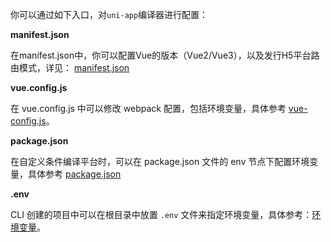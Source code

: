 你可以通过如下入口，对`uni-app`编译器进行配置：

**manifest.json**

在manifest.json中，你可以配置Vue的版本（Vue2/Vue3），以及发行H5平台路由模式，详见： [manifest.json](/collocation/manifest)

**vue.config.js**

在 vue.config.js 中可以修改 webpack 配置，包括环境变量，具体参考 [vue-config.js](/collocation/vue-config)。

<!-- **vite.config.js** -->

<!-- 在 vite.config.js 中可以修改 Vite 配置，包括环境变量，具体参考 [vite.config.js](/collocation/vite-config)。 -->

**package.json**

在自定义条件编译平台时，可以在 package.json 文件的 env 节点下配置环境变量，具体参考 [package.json](/collocation/package)

**.env**

CLI 创建的项目中可以在根目录中放置 ``.env`` 文件来指定环境变量，具体参考：[环境变量](https://cli.vuejs.org/zh/guide/mode-and-env.html#%E7%8E%AF%E5%A2%83%E5%8F%98%E9%87%8F)。
